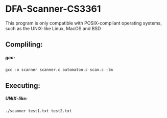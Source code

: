 # DFA-Scanner-CS3361
This program is only compatible with POSIX-compliant operating systems, such as the UNIX-like Linux, MacOS and BSD

## Compliling:

##### **gcc:**
`gcc -o scanner scanner.c automaton.c scan.c -lm`

## Executing:

##### **UNIX-like:**
`./scanner test1.txt test2.txt`
